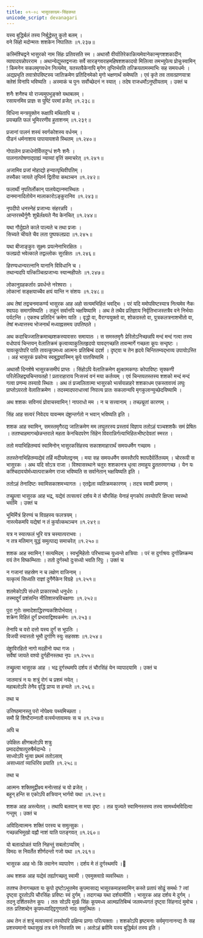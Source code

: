 ```yaml
---
title: ०१-०८ भासुरकाख्य-सिंहकथा
unicode_script: devanagari
---
```


यस्य बुद्धिर्बलं तस्य निर्बुद्धेस्तु कुतो बलम् ।  
वने सिंहो मदोन्मत्तः शशकेन निपातितः ॥१.२३७॥

कस्मिंश्चिद्वने भासुरको नाम सिंहः प्रतिवसति स्म । अथासौ वीर्यातिरेकान्नित्यमेवानेकान्मृगशशकादीन् व्यापादयन्नोपरराम । अथान्येद्युस्तद्वनजाः सर्वे सारङ्गवराहमहिषशशकादयो मिलित्वा तमभ्युपेत्य प्रोचुःस्वामिन् ! किमनेन सकलमृगवधेन नित्यमेव, यतस्तवैकेनापि मृगेण तृप्तिर्भवति तत्क्रियतामस्माभिः सह समयधर्मः । अद्यप्रभृति तवात्रोपविष्टस्य जातिक्रमेण प्रतिदिनमेको मृगो भक्षणार्थं समेष्यति । एवं कृते तव तावत्प्राणयात्रा क्लेशं विनापि भविष्यति । अस्माकं च पुनः सर्वोच्छेदनं न स्यात् । तदेष राजधर्मोऽनुष्ठीयताम् । उक्तं
च

शनैः शनैश्च यो राज्यमुपभुङ्क्ते यथाबलम् ।  
रसायनमिव प्राज्ञः स पुष्टिं परमां व्रजेत् ॥१.२३८॥  

विधिना मन्त्रयुक्तेन रूक्षापि मथितापि च ।  
प्रयच्छति फलं भूमिररणीव हुताशनम् ॥१.२३९॥  

प्रजानां पालनं शस्यं स्वर्गकोशस्य वर्धनम् ।  
पीडनं धर्मनाशाय पापायायशसे स्थितम् ॥१.२४०॥  

गोपालेन प्रजाधेनोर्वित्तदुग्धं शनैः शनैः ।  
पालनात्पोषणाद्ग्राह्यं न्याय्यां वृत्तिं समाचरेत् ॥१.२४१॥  

अजामिव प्रजां मोहाद्यो हन्यात्पृथिवीपतिम् ।  
तस्यैका जायते तृप्तिर्न द्वितीया कथञ्चन ॥१.२४२॥  

फलार्थी नृपतिर्लोकान् पालयेद्यत्नमास्थितः ।  
दानमानादितोयेन मालाकारोऽङ्कुरानिव ॥१.२४३॥  

नृपदीपो धनस्नेहं प्रजाभ्यः संहरन्नपि ।  
आन्तरस्थैर्गुणैः शुभ्रैर्लक्ष्यते नैव केनचित् ॥१.२४४॥  

यथा गौर्दुह्यते काले पाल्यते च तथा प्रजाः ।  
सिच्यते चीयते चैव लता पुष्पफलप्रदा ॥१.२४५॥  

यथा बीजाङ्कुरः सूक्ष्मः प्रयत्नेनाभिरक्षितः ।  
फलप्रदो भवेत्काले तद्वल्लोकः सुरक्षितः ॥१.२४६॥  

हिरण्यधान्यरत्नानि यानानि विविधानि च ।  
तथान्यदपि यत्किञ्चित्प्रजाभ्यः स्यान्महीपतेः ॥१.२४७॥  

लोकानुग्रहकर्तारः प्रवर्धन्ते नरेश्वराः ।  
लोकानां सङ्क्षयाच्चैव क्षयं यान्ति न संशयः ॥१.२४८॥  

अथ तेषां तद्वचनमाकर्ण्य भासुरक आह अहो सत्यमभिहितं भवद्भिः । परं यदि ममोपविष्टस्यात्र नित्यमेव नैकः श्वापदः समागमिष्यति । तन्नूनं सर्वानपि भक्षयिष्यामि । अथ ते तथैव प्रतिज्ञाय निर्वृतिभाजस्तत्रैव वने निर्भयाः पर्यटन्ति । एकश्च प्रतिदिनं क्रमेण याति । वृद्धो वा, वैराग्ययुक्तो वा, शोकग्रस्तो वा, पुत्रकलत्रनाशभीतो वा, तेषां मध्यात्तस्य भोजनार्थं मध्याह्नसमय उपतिष्ठते ।  

अथ कदाचिज्जातिक्रमाच्छशकस्यावसरः समायातः । स समस्तमृगैः प्रेरितोऽनिच्छन्नपि मन्दं मन्दं गत्वा तस्य वधोपायं चिन्तयन् वेलातिक्रमं कृत्वाव्याकुलितहृदयो यावद्गच्छति तावन्मार्गे गच्छता कूपः सन्दृष्टः । यावत्कूपोपरि पाति तावत्कूपमध्य आत्मनः प्रतिबिम्बं ददर्श । दृष्ट्वा च तेन हृदये चिन्तितम्यद्भाव्य उपायोऽस्ति । अहं भासुरकं प्रकोप्य स्वबुद्ध्यास्मिन् कूपे पातयिष्यामि ।  

अथासौ दिनशेषे भासुरकसमीपं प्राप्तः । सिंहोऽपि वेलातिक्रमेण क्षुत्क्षामकण्ठः कोपाविष्टः सृक्कणी परिलेलिहद्व्यचिन्तयतहो ! प्रताराहाराय निःसत्त्वं वनं मया कर्तव्यम् । एवं चिन्तयतस्तस्य शशको मन्दं मन्दं गत्वा प्रणम्य तस्याग्रे स्थितः । अथ तं प्रज्वलितात्मा भासुरको भर्त्सयन्नाहरे शशकाधम एकस्तावत्त्वं लघुः प्राप्तोऽपरतो वेलातिक्रमेण । तदस्मादपराधात्त्वां निपात्य प्रातः सकलान्यपि मृगकुलान्युच्छेदयिष्यामि ।  

अथ शशकः सविनयं प्रोवाचस्वामिन् ! नापराधो मम । न च सत्त्वानाम् । तच्छ्य्रूतां कारणम् ।  

सिंह आह सत्वरं निवेदय यावन्मम दंष्ट्रान्तर्गतो न भवान् भविष्यति इति ।  

शशक आह स्वामिन्, समस्तमृगैरद्य जातिक्रमेण मम लघुतरस्य प्रस्तावं विज्ञाय ततोऽहं पञ्चशशकैः समं प्रेषितः । ततश्चाहमागच्छेन्नन्तराले महता केनचिदपरेण सिंहेन विवरान्निर्गत्याभिहितःभीष्टदेवतां स्मरत ।  

ततो मयाभिहितम्वयं स्वामिनोन् भासुरकसिंहस्य सकाशमाहारार्थं समयधर्मेण गच्छामः ।  

ततस्तेनाभिहितम्यद्येवं तर्हि मदीयमेतद्वनम् । मया सह समयधर्मेण समस्तैरपि श्वापदैर्वर्तितव्यम् । चोररूपी स भासुरकः । अथ यदि सोऽत्र राजा । विश्वासस्थाने चतुरः शशकानत्र धृत्वा तमाहूय द्रुततरमागच्छ । येन यः कश्चिदावयोर्मध्यात्पराक्रमेण राजा भविष्यति स सर्वानेतान् भक्षयिष्यति इति ।  

ततोऽहं तेनादिष्टः स्वामिसकाशमभ्यागतः । एतद्वेला व्यतिक्रमकारणम् । तदत्र स्वामी प्रमाणम् ।  

तच्छ्रुत्वा भासुरक आह भद्र, यद्येवं तत्सत्वरं दर्शय मे तं चौरसिंहः येनाहं मृगकोपं तस्योपरि क्षिप्त्वा स्वस्थो भवामि । उक्तं च

भूमिर्मित्रं हिरण्यं च विग्रहस्य फलत्रयम् ।  
नास्त्येकमपि यद्येषां न तं कुर्यात्कथञ्चन ॥१.२४९॥  

यत्र न स्यात्फलं भूरि यत्र चस्यात्पराभवः ।  
न तत्र मतिमान् युद्धं समुत्पाद्य समाचरेत् ॥१.२५०॥  

शशक आह स्वामिन् ! सत्यमिदम् । स्वभूमिहेतोः परिभवाच्च युध्यन्ते क्षत्रियाः । परं स दुर्गाश्रयः दुर्गान्निष्क्रम्य वयं तेन विष्कम्भिताः । ततो दुर्गस्थो दुःसध्यो भवति रिपुः । उक्तं च

न गजानां सहस्रेण न च लक्षेण वाजिनाम् ।  
यत्कृत्यं सिध्यति राज्ञां दुर्गेणैकेन विग्रहे ॥१.२५१॥  

शतमेकोऽपि संधत्ते प्राकारस्थो धनुर्धरः ।   
तस्माद्दुर्गं प्रशंसन्ति नीतिशास्त्रविचक्षणाः ॥१.२५२॥   

पुरा गुरोः समादेशाद्धिरण्यकशिपोर्भयात् ।   
शक्रेण विहितं दुर्गं प्रभावाद्विश्वकर्मणः ॥१.२५३॥  

तेनापि च वरो दत्तो यस्य दुर्गं स भूपतिः ।   
विजयी स्यात्ततो भूमौ दुर्गाणि स्युः सहस्रशः ॥१.२५४॥   

दंष्ट्राविरहितो नागो मदहीनो यथा गजः ।   
सर्वेषां जायते वश्यो दुर्गहीनस्तथा नृपः ॥१.२५५॥  

तच्छ्रुत्वा भासुरक आह । भद्र दुर्गस्थमपि दर्शय तं चौरसिंहं येन व्यापादयामि । उक्तं च

जातमात्रं न यः शत्रुं रोगं च प्रशमं नयेत् ।   
महाबलोऽपि तेनैव वृद्धिं प्राप्य स हन्यते ॥१.२५६॥  

तथा च  

उत्तिष्ठमानस्तु परो नोपेक्ष्यः पथ्यमिच्छता ।   
समौ हि शिष्टैराम्नातौ वर्त्स्यन्तावामयः स च ॥१.२५७॥  

अपि च  

उपेक्षितः क्षीणबलोऽपि शत्रुः   
प्रमाददोषात्पुरुषैर्मदान्धैः ।   
साध्योऽपि भूत्वा प्रथमं ततोऽसाव्    
असाध्यतां व्याधिरिव प्रयाति ॥१.२५८॥  

तथा च

आत्मनः शक्तिमुद्वीक्ष्य मनोत्साहं च यो व्रजेत् ।   
बहून् हन्ति स एकोऽपि क्षत्रियान् भार्गवो यथा ॥१.२५९॥  

शशक आह अस्त्येतत् । तथापि बलवान् स मया दृष्टः । तन्न युज्यते स्वामिनस्तस्य तस्य सामर्थ्यमविदित्वा गन्तुम् । उक्तं च  

अविदित्वात्मनः शक्तिं परस्य च समुत्सुकः ।   
गच्छन्नभिमुखो वह्नौ नाशं याति पतङ्गवत् ॥१.२६०॥   

यो बलात्प्रोन्नतं याति निहन्तुं सबलोऽप्यरिम् ।   
विमदः स निवर्तेत शीर्णदन्तो गजो यथा ॥१.२६१॥  

भासुरक आह भोः किं तवानेन व्यापारेण । दर्शय मे तं दुर्गस्थमपि ।

अथ शशक आह यद्येवं तर्ह्यागच्छतु स्वामी । एवमुक्त्वाग्रे व्यवस्थितः ।  

ततश्च तेनागच्छता यः कूपो दृष्टोऽभूत्तमेव कूपमासाद्य भासुरकमाहस्वामिन् कस्ते प्रतापं सोढुं समर्थः ? त्वां दृष्ट्वा दूरतोऽपि चौरसिंहः प्रविष्टः स्वं दुर्गम् । तदागच्छ यथा दर्शयामीति ।  भासुरक आह दर्शय मे दुर्गम् । तदनु दर्शितस्तेन कूपः । ततः सोऽपि मूर्खः सिंहः कूपमध्य आत्मप्रतिबिम्बं जलमध्यगतं दृष्ट्वा सिंहनादं मुमोच । ततः प्रतिशब्देन कूपमध्याद्द्विगुणतरो नादः समुत्थितः ।  

अथ तेन तं शत्रुं मत्वात्मानं तस्योपरि प्रक्षिप्य प्राणाः परित्यक्ताः । शशकोऽपि हृष्टमनाः सर्वमृगानानन्द्य तैः सह प्रशस्यमानो यथासुखं तत्र वने निवसति स्म । अतोऽहं ब्रवीमि यस्य बुद्धिर्बलं तस्य इति ।  
